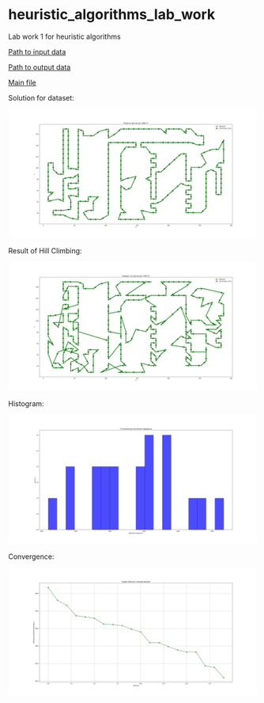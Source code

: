 # heuristic_algorithms_lab_work
Lab work 1 for heuristic algorithms

[Path to input data](../../data/lab_1/input)

[Path to output data](../../data/lab_1/output)

[Main file](main.py)

Solution for dataset:

![solution](../../data/lab_1/output/Solution.png)

Result of Hill Climbing:

![result](../../data/lab_1/output/Hill_Climbing.png)

Histogram:

![histogram](../../data/lab_1/output/Histogram.png)

Convergence:

![convergence](../../data/lab_1/output/Convergence.png)

